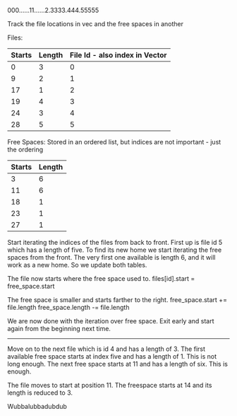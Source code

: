 
000......11......2.3333.444.55555

Track the file locations in vec and the free spaces in another

Files:

Starts | Length | File Id - also index in Vector
-------|--------|----
0      |      3 | 0
9      |      2 | 1
17     |      1 | 2
19     |      4 | 3
24     |      3 | 4
28     |      5 | 5


Free Spaces: Stored in an ordered list, but indices are not important - just the ordering

Starts | Length
-------|--------
3      | 6
11     | 6
18     | 1
23     | 1
27     | 1

Start iterating the indices of the files from back to front.
First up is file id 5 which has a length of five.
To find its new home we start iterating the free spaces from the front.
The very first one available is length 6, and it will work as a new home.
So we update both tables.

The file now starts where the free space used to.
    files[id].start = free_space.start

The free space is smaller and starts farther to the right.
    free_space.start += file.length
    free_space.length -= file.length

We are now done with the iteration over free space. Exit early and start again from the beginning next time.

---

Move on to the next file which is id 4 and has a length of 3.
The first available free space starts at index five and has a length of 1. This is not long enough.
The next free space starts at 11 and has a length of six. This is enough.

The file moves to start at position 11.
The freespace starts at 14 and its length is reduced to 3.

Wubbalubbadubdub